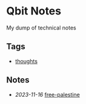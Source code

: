 # Qbit Notes

My dump of technical notes

## Tags

- [thoughts](./tags/thoughts)

## Notes

- *2023-11-16* [free-palestine](./free-palestine)
